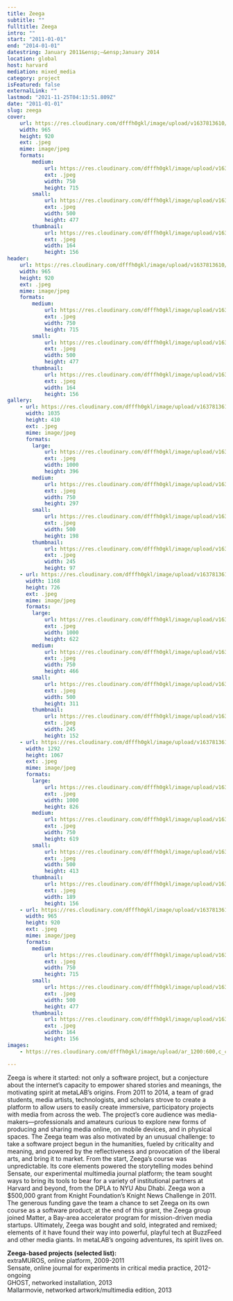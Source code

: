 ```yaml
---
title: Zeega
subtitle: ""
fulltitle: Zeega
intro: ""
start: "2011-01-01"
end: "2014-01-01"
datestring: January 2011&ensp;–&ensp;January 2014
location: global
host: harvard
mediation: mixed_media
category: project
isFeatured: false
externalLink: ""
lastmod: "2021-11-25T04:13:51.809Z"
date: "2011-01-01"
slug: zeega
cover:
    url: https://res.cloudinary.com/dfffh0gkl/image/upload/v1637813610/zeega1_fe790a961e.jpg
    width: 965
    height: 920
    ext: .jpeg
    mime: image/jpeg
    formats:
        medium:
            url: https://res.cloudinary.com/dfffh0gkl/image/upload/v1637813610/medium_zeega1_fe790a961e.jpg
            ext: .jpeg
            width: 750
            height: 715
        small:
            url: https://res.cloudinary.com/dfffh0gkl/image/upload/v1637813611/small_zeega1_fe790a961e.jpg
            ext: .jpeg
            width: 500
            height: 477
        thumbnail:
            url: https://res.cloudinary.com/dfffh0gkl/image/upload/v1637813610/thumbnail_zeega1_fe790a961e.jpg
            ext: .jpeg
            width: 164
            height: 156
header:
    url: https://res.cloudinary.com/dfffh0gkl/image/upload/v1637813610/zeega1_fe790a961e.jpg
    width: 965
    height: 920
    ext: .jpeg
    mime: image/jpeg
    formats:
        medium:
            url: https://res.cloudinary.com/dfffh0gkl/image/upload/v1637813610/medium_zeega1_fe790a961e.jpg
            ext: .jpeg
            width: 750
            height: 715
        small:
            url: https://res.cloudinary.com/dfffh0gkl/image/upload/v1637813611/small_zeega1_fe790a961e.jpg
            ext: .jpeg
            width: 500
            height: 477
        thumbnail:
            url: https://res.cloudinary.com/dfffh0gkl/image/upload/v1637813610/thumbnail_zeega1_fe790a961e.jpg
            ext: .jpeg
            width: 164
            height: 156
gallery:
    - url: https://res.cloudinary.com/dfffh0gkl/image/upload/v1637813610/zeega2_431c5dfaf5.jpg
      width: 1035
      height: 410
      ext: .jpeg
      mime: image/jpeg
      formats:
        large:
            url: https://res.cloudinary.com/dfffh0gkl/image/upload/v1637813611/large_zeega2_431c5dfaf5.jpg
            ext: .jpeg
            width: 1000
            height: 396
        medium:
            url: https://res.cloudinary.com/dfffh0gkl/image/upload/v1637813611/medium_zeega2_431c5dfaf5.jpg
            ext: .jpeg
            width: 750
            height: 297
        small:
            url: https://res.cloudinary.com/dfffh0gkl/image/upload/v1637813611/small_zeega2_431c5dfaf5.jpg
            ext: .jpeg
            width: 500
            height: 198
        thumbnail:
            url: https://res.cloudinary.com/dfffh0gkl/image/upload/v1637813610/thumbnail_zeega2_431c5dfaf5.jpg
            ext: .jpeg
            width: 245
            height: 97
    - url: https://res.cloudinary.com/dfffh0gkl/image/upload/v1637813610/zeega4_d7a4241d3a.jpg
      width: 1168
      height: 726
      ext: .jpeg
      mime: image/jpeg
      formats:
        large:
            url: https://res.cloudinary.com/dfffh0gkl/image/upload/v1637813611/large_zeega4_d7a4241d3a.jpg
            ext: .jpeg
            width: 1000
            height: 622
        medium:
            url: https://res.cloudinary.com/dfffh0gkl/image/upload/v1637813611/medium_zeega4_d7a4241d3a.jpg
            ext: .jpeg
            width: 750
            height: 466
        small:
            url: https://res.cloudinary.com/dfffh0gkl/image/upload/v1637813611/small_zeega4_d7a4241d3a.jpg
            ext: .jpeg
            width: 500
            height: 311
        thumbnail:
            url: https://res.cloudinary.com/dfffh0gkl/image/upload/v1637813610/thumbnail_zeega4_d7a4241d3a.jpg
            ext: .jpeg
            width: 245
            height: 152
    - url: https://res.cloudinary.com/dfffh0gkl/image/upload/v1637813610/zeega3_e91f4315ca.jpg
      width: 1292
      height: 1067
      ext: .jpeg
      mime: image/jpeg
      formats:
        large:
            url: https://res.cloudinary.com/dfffh0gkl/image/upload/v1637813610/large_zeega3_e91f4315ca.jpg
            ext: .jpeg
            width: 1000
            height: 826
        medium:
            url: https://res.cloudinary.com/dfffh0gkl/image/upload/v1637813611/medium_zeega3_e91f4315ca.jpg
            ext: .jpeg
            width: 750
            height: 619
        small:
            url: https://res.cloudinary.com/dfffh0gkl/image/upload/v1637813611/small_zeega3_e91f4315ca.jpg
            ext: .jpeg
            width: 500
            height: 413
        thumbnail:
            url: https://res.cloudinary.com/dfffh0gkl/image/upload/v1637813610/thumbnail_zeega3_e91f4315ca.jpg
            ext: .jpeg
            width: 189
            height: 156
    - url: https://res.cloudinary.com/dfffh0gkl/image/upload/v1637813610/zeega1_fe790a961e.jpg
      width: 965
      height: 920
      ext: .jpeg
      mime: image/jpeg
      formats:
        medium:
            url: https://res.cloudinary.com/dfffh0gkl/image/upload/v1637813610/medium_zeega1_fe790a961e.jpg
            ext: .jpeg
            width: 750
            height: 715
        small:
            url: https://res.cloudinary.com/dfffh0gkl/image/upload/v1637813611/small_zeega1_fe790a961e.jpg
            ext: .jpeg
            width: 500
            height: 477
        thumbnail:
            url: https://res.cloudinary.com/dfffh0gkl/image/upload/v1637813610/thumbnail_zeega1_fe790a961e.jpg
            ext: .jpeg
            width: 164
            height: 156
images:
    - https://res.cloudinary.com/dfffh0gkl/image/upload/ar_1200:600,c_crop/c_limit,h_1200,w_600/v1637813610/zeega1_fe790a961e.jpg

---
```

Zeega is where it started: not only a software project, but a conjecture about the internet’s capacity to empower shared stories and meanings, the motivating spirit at metaLAB’s origins. From 2011 to 2014, a team of grad students, media artists, technologists, and scholars strove to create a platform to allow users to easily create immersive, participatory projects with media from across the web. The project’s core audience was media-makers—professionals and amateurs curious to explore new forms of producing and sharing media online, on mobile devices, and in physical spaces. The Zeega team was also motivated by an unusual challenge: to take a software project begun in the humanities, fueled by criticality and meaning, and powered by the reflectiveness and provocation of the liberal arts, and bring it to market.
From the start, Zeega’s course was unpredictable. Its core elements powered the storytelling modes behind Sensate, our experimental multimedia journal platform; the team sought ways to bring its tools to bear for a variety of institutional partners at Harvard and beyond, from the DPLA to NYU Abu Dhabi. Zeega won a $500,000 grant from Knight Foundation’s Knight News Challenge in 2011. The generous funding gave the team a chance to set Zeega on its own course as a software product; at the end of this grant, the Zeega group joined Matter, a Bay-area accelerator program for mission-driven media startups. Ultimately, Zeega was bought and sold, integrated and remixed; elements of it have found their way into powerful, playful tech at BuzzFeed and other media giants. In metaLAB’s ongoing adventures, its spirit lives on.


**Zeega-based projects (selected list):**<br />
extraMUROS, online platform, 2009-2011<br />
Sensate, online journal for experiments in critical media practice, 2012-ongoing<br />
GHOST, networked installation, 2013<br />
Mallarmovie, networked artwork/multimedia edition, 2013